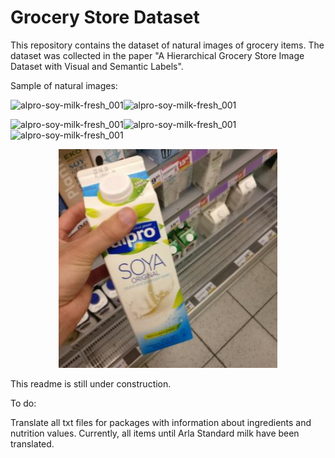 # Grocery Store Dataset

This repository contains the dataset of natural images of grocery items. The dataset was collected in the paper "A Hierarchical Grocery Store Image Dataset with Visual and Semantic Labels".

Sample of natural images:

![alpro-soy-milk-fresh_001](https://user-images.githubusercontent.com/22121575/49652271-dc3b1080-fa31-11e8-9eba-637cbfa32465.jpg)![alpro-soy-milk-fresh_001](https://user-images.githubusercontent.com/22121575/49652271-dc3b1080-fa31-11e8-9eba-637cbfa32465.jpg)

![alpro-soy-milk-fresh_001](https://user-images.githubusercontent.com/22121575/49652271-dc3b1080-fa31-11e8-9eba-637cbfa32465.jpg)![alpro-soy-milk-fresh_001](https://user-images.githubusercontent.com/22121575/49652271-dc3b1080-fa31-11e8-9eba-637cbfa32465.jpg)![alpro-soy-milk-fresh_001](https://user-images.githubusercontent.com/22121575/49652271-dc3b1080-fa31-11e8-9eba-637cbfa32465.jpg)


<p align="center">
  <img src="Alpro-Soy-Milk-Fresh_001.jpg" width="350" title="hover text">
</p>


This readme is still under construction.

To do:

Translate all txt files for packages with information about ingredients and nutrition values. Currently, all items until Arla Standard milk have been translated.
